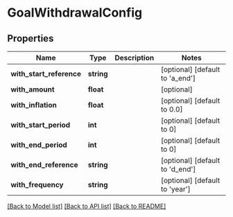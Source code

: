 # GoalWithdrawalConfig

## Properties
Name | Type | Description | Notes
------------ | ------------- | ------------- | -------------
**with_start_reference** | **string** |  | [optional] [default to 'a_end']
**with_amount** | **float** |  | [optional] 
**with_inflation** | **float** |  | [optional] [default to 0.0]
**with_start_period** | **int** |  | [optional] [default to 0]
**with_end_period** | **int** |  | [optional] [default to 0]
**with_end_reference** | **string** |  | [optional] [default to 'd_end']
**with_frequency** | **string** |  | [optional] [default to 'year']

[[Back to Model list]](../README.md#documentation-for-models) [[Back to API list]](../README.md#documentation-for-api-endpoints) [[Back to README]](../README.md)


